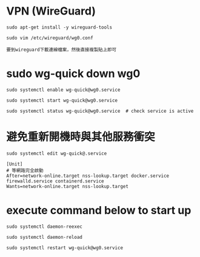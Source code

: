 # VPN (WireGuard)

`sudo apt-get install -y wireguard-tools`

`sudo vim /etc/wireguard/wg0.conf`
```
要到wireguard下載連線檔案，然後直接複製貼上即可
```

# sudo wg-quick down wg0

`sudo systemctl enable wg-quick@wg0.service`

`sudo systemctl start wg-quick@wg0.service`

`sudo systemctl status wg-quick@wg0.service  # check service is active`

# 避免重新開機時與其他服務衝突

`sudo systemctl edit wg-quick@.service`

```
[Unit]
# 等網路完全啟動
After=network-online.target nss-lookup.target docker.service firewalld.service containerd.service
Wants=network-online.target nss-lookup.target
```

# execute command below to start up

`sudo systemctl daemon-reexec`

`sudo systemctl daemon-reload`

`sudo systemctl restart wg-quick@wg0.service`